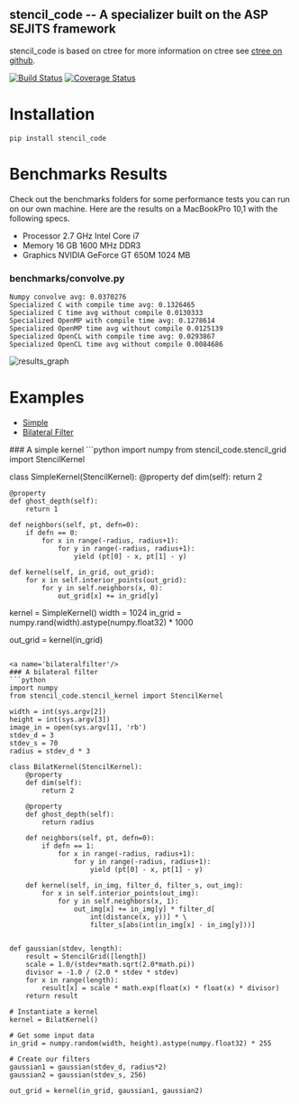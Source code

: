 stencil_code -- A specializer built on the ASP SEJITS framework
-------

stencil_code is based on ctree
for more information on ctree see [ctree on github](http://github.com/ucb-sejits/ctree>).

[![Build Status](https://travis-ci.org/ucb-sejits/stencil_code.svg?branch=master)](https://travis-ci.org/ucb-sejits/stencil_code)
[![Coverage Status](https://coveralls.io/repos/ucb-sejits/stencil_code/badge.png?branch=master)](https://coveralls.io/r/ucb-sejits/stencil_code?branch=master)

Installation
============

```
pip install stencil_code
```

Benchmarks Results
==================
Check out the benchmarks folders for some performance tests you can run 
on our own machine.  Here are the results on a MacBookPro 10,1 with the 
following specs.
* Processor  2.7 GHz Intel Core i7
* Memory  16 GB 1600 MHz DDR3
* Graphics  NVIDIA GeForce GT 650M 1024 MB

### benchmarks/convolve.py
```
Numpy convolve avg: 0.0370276
Specialized C with compile time avg: 0.1326465
Specialized C time avg without compile 0.0130333
Specialized OpenMP with compile time avg: 0.1278614
Specialized OpenMP time avg without compile 0.0125139
Specialized OpenCL with compile time avg: 0.0293867
Specialized OpenCL time avg without compile 0.0084686
```

![results_graph](https://raw.github.com/ucb-sejits/stencil_code/master/benchmarks/convolve_results.png)

Examples
=============
* [Simple](#simple)  
* [Bilateral Filter](#bilateralfilter)

<a name='simple'/>
### A simple kernel
```python
import numpy
from stencil_code.stencil_grid import StencilKernel

class SimpleKernel(StencilKernel):
    @property
    def dim(self):
        return 2

    @property
    def ghost_depth(self):
        return 1

    def neighbors(self, pt, defn=0):
        if defn == 0:
            for x in range(-radius, radius+1):
                for y in range(-radius, radius+1):
                    yield (pt[0] - x, pt[1] - y)

    def kernel(self, in_grid, out_grid):
        for x in self.interior_points(out_grid):
            for y in self.neighbors(x, 0):
                out_grid[x] += in_grid[y]


kernel = SimpleKernel()
width = 1024
in_grid = numpy.rand(width).astype(numpy.float32) * 1000

out_grid = kernel(in_grid)
```

<a name='bilateralfilter'/>
### A bilateral filter
```python
import numpy
from stencil_code.stencil_kernel import StencilKernel

width = int(sys.argv[2])
height = int(sys.argv[3])
image_in = open(sys.argv[1], 'rb')
stdev_d = 3
stdev_s = 70
radius = stdev_d * 3

class BilatKernel(StencilKernel):
    @property
    def dim(self):
        return 2

    @property
    def ghost_depth(self):
        return radius

    def neighbors(self, pt, defn=0):
        if defn == 1:
            for x in range(-radius, radius+1):
                for y in range(-radius, radius+1):
                    yield (pt[0] - x, pt[1] - y)

    def kernel(self, in_img, filter_d, filter_s, out_img):
        for x in self.interior_points(out_img):
            for y in self.neighbors(x, 1):
                out_img[x] += in_img[y] * filter_d[
                    int(distance(x, y))] * \
                    filter_s[abs(int(in_img[x] - in_img[y]))]


def gaussian(stdev, length):
    result = StencilGrid([length])
    scale = 1.0/(stdev*math.sqrt(2.0*math.pi))
    divisor = -1.0 / (2.0 * stdev * stdev)
    for x in range(length):
        result[x] = scale * math.exp(float(x) * float(x) * divisor)
    return result

# Instantiate a kernel
kernel = BilatKernel()

# Get some input data
in_grid = numpy.random(width, height).astype(numpy.float32) * 255

# Create our filters
gaussian1 = gaussian(stdev_d, radius*2)
gaussian2 = gaussian(stdev_s, 256)

out_grid = kernel(in_grid, gaussian1, gaussian2)
```
